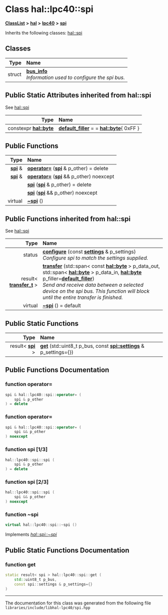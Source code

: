 

# Class hal::lpc40::spi



[**ClassList**](annotated.md) **>** [**hal**](namespacehal.md) **>** [**lpc40**](namespacehal_1_1lpc40.md) **>** [**spi**](classhal_1_1lpc40_1_1spi.md)








Inherits the following classes: [hal::spi](classhal_1_1spi.md)












## Classes

| Type | Name |
| ---: | :--- |
| struct | [**bus\_info**](structhal_1_1lpc40_1_1spi_1_1bus__info.md) <br>_Information used to configure the spi bus._  |
















## Public Static Attributes inherited from hal::spi

See [hal::spi](classhal_1_1spi.md)

| Type | Name |
| ---: | :--- |
|  constexpr [**hal::byte**](namespacehal.md#typedef-byte) | [**default\_filler**](#variable-default_filler)   = = [**hal::byte**](namespacehal.md#typedef-byte){ 0xFF }<br> |


























## Public Functions

| Type | Name |
| ---: | :--- |
|  [**spi**](classhal_1_1lpc40_1_1spi.md) & | [**operator=**](#function-operator) ([**spi**](classhal_1_1lpc40_1_1spi.md) & p\_other) = delete<br> |
|  [**spi**](classhal_1_1lpc40_1_1spi.md) & | [**operator=**](#function-operator_1) ([**spi**](classhal_1_1lpc40_1_1spi.md) && p\_other) noexcept<br> |
|   | [**spi**](#function-spi-13) ([**spi**](classhal_1_1lpc40_1_1spi.md) & p\_other) = delete<br> |
|   | [**spi**](#function-spi-23) ([**spi**](classhal_1_1lpc40_1_1spi.md) && p\_other) noexcept<br> |
| virtual  | [**~spi**](#function-spi) () <br> |


## Public Functions inherited from hal::spi

See [hal::spi](classhal_1_1spi.md)

| Type | Name |
| ---: | :--- |
|  status | [**configure**](#function-configure) (const [**settings**](structhal_1_1spi_1_1settings.md) & p\_settings) <br>_Configure spi to match the settings supplied._  |
|  result&lt; [**transfer\_t**](structhal_1_1spi_1_1transfer__t.md) &gt; | [**transfer**](#function-transfer) (std::span&lt; const [**hal::byte**](namespacehal.md#typedef-byte) &gt; p\_data\_out, std::span&lt; [**hal::byte**](namespacehal.md#typedef-byte) &gt; p\_data\_in, [**hal::byte**](namespacehal.md#typedef-byte) p\_filler=[**default\_filler**](classhal_1_1spi.md#variable-default_filler)) <br>_Send and receive data between a selected device on the spi bus. This function will block until the entire transfer is finished._  |
| virtual  | [**~spi**](#function-spi) () = default<br> |


## Public Static Functions

| Type | Name |
| ---: | :--- |
|  result&lt; [**spi**](classhal_1_1lpc40_1_1spi.md) &gt; | [**get**](#function-get) (std::uint8\_t p\_bus, const [**spi::settings**](structhal_1_1spi_1_1settings.md) & p\_settings={}) <br> |




















































## Public Functions Documentation




### function operator= 

```C++
spi & hal::lpc40::spi::operator= (
    spi & p_other
) = delete
```






### function operator= 

```C++
spi & hal::lpc40::spi::operator= (
    spi && p_other
) noexcept
```






### function spi [1/3]

```C++
hal::lpc40::spi::spi (
    spi & p_other
) = delete
```






### function spi [2/3]

```C++
hal::lpc40::spi::spi (
    spi && p_other
) noexcept
```






### function ~spi 

```C++
virtual hal::lpc40::spi::~spi () 
```



Implements [*hal::spi::~spi*](classhal_1_1spi.md#function-spi)

## Public Static Functions Documentation




### function get 

```C++
static result< spi > hal::lpc40::spi::get (
    std::uint8_t p_bus,
    const spi::settings & p_settings={}
) 
```




------------------------------
The documentation for this class was generated from the following file `libraries/include/libhal-lpc40/spi.hpp`

